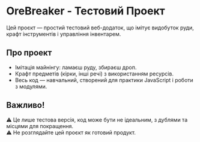 # OreBreaker - Тестовий Проект

Цей проєкт — простий тестовий веб-додаток, що імітує видобуток руди, крафт інструментів і управління інвентарем. 

## Про проект

- Імітація майнінгу: ламаєш руду, збираєш дроп.  
- Крафт предметів (кірки, інші речі) з використанням ресурсів.  
- Весь код — навчальний, створений для практики JavaScript і роботи з модулями.

## Важливо!

⚠️ Це лише тестова версія, код може бути не ідеальним, з дублями та місцями для покращення.  
⚠️ Не розглядайте цей проєкт як готовий продукт.
